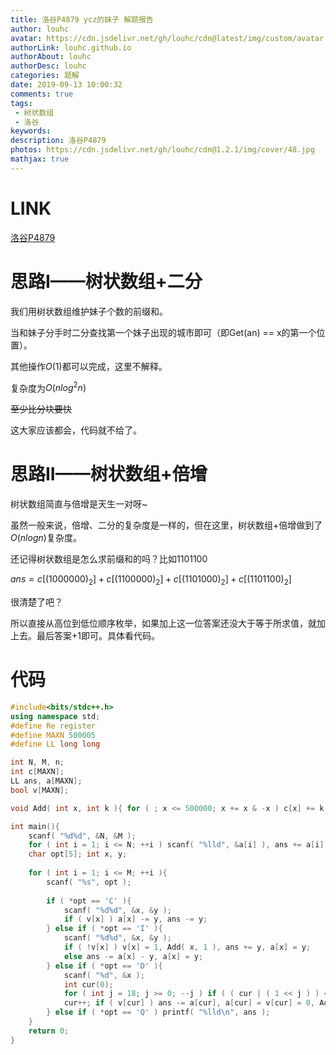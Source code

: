 ```yaml
---
title: 洛谷P4879 ycz的妹子 解题报告
author: louhc
avatar: https://cdn.jsdelivr.net/gh/louhc/cdn@latest/img/custom/avatar.jpg
authorLink: louhc.github.io
authorAbout: louhc
authorDesc: louhc
categories: 题解
date: 2019-09-13 10:00:32
comments: true
tags: 
 - 树状数组
 - 洛谷
keywords: 
description: 洛谷P4879
photos: https://cdn.jsdelivr.net/gh/louhc/cdn@1.2.1/img/cover/48.jpg
mathjax: true
---
```


# LINK

[洛谷P4879](https://www.luogu.org/problem/P4879)

# 思路I——树状数组+二分

我们用树状数组维护妹子个数的前缀和。

当和妹子分手时二分查找第一个妹子出现的城市即可（即Get(an) == x的第一个位置）。

其他操作$O(1)$都可以完成，这里不解释。

复杂度为$O(nlog^2n)$

~~至少比分块要快~~

这大家应该都会，代码就不给了。

# 思路II——树状数组+倍增

树状数组简直与倍增是天生一对呀~

虽然一般来说，倍增、二分的复杂度是一样的，但在这里，树状数组+倍增做到了$O(nlogn)$复杂度。

还记得树状数组是怎么求前缀和的吗？比如$1101100$

$ans=c[(1000000)_2]+c[(1100000)_2]+c[(1101000)_2]+c[(1101100)_2]$

很清楚了吧？

所以直接从高位到低位顺序枚举，如果加上这一位答案还没大于等于所求值，就加上去。最后答案$+1$即可。具体看代码。

# 代码

```cpp
#include<bits/stdc++.h>
using namespace std;
#define Re register
#define MAXN 500005
#define LL long long

int N, M, n;
int c[MAXN];
LL ans, a[MAXN];
bool v[MAXN];

void Add( int x, int k ){ for ( ; x <= 500000; x += x & -x ) c[x] += k; }

int main(){
	scanf( "%d%d", &N, &M );
	for ( int i = 1; i <= N; ++i ) scanf( "%lld", &a[i] ), ans += a[i], Add( i, 1 ), v[i] = 1;
	char opt[5]; int x, y;
	
	for ( int i = 1; i <= M; ++i ){
		scanf( "%s", opt );
		
		if ( *opt == 'C' ){
			scanf( "%d%d", &x, &y );
			if ( v[x] ) a[x] -= y, ans -= y;
		} else if ( *opt == 'I' ){
			scanf( "%d%d", &x, &y );
			if ( !v[x] ) v[x] = 1, Add( x, 1 ), ans += y, a[x] = y;
			else ans -= a[x] - y, a[x] = y;
		} else if ( *opt == 'D' ){
			scanf( "%d", &x );
			int cur(0);
			for ( int j = 18; j >= 0; --j ) if ( ( cur | ( 1 << j ) ) <= 500000 && c[cur | ( 1 << j )] < x ) cur |= 1 << j, x -= c[cur];
			cur++; if ( v[cur] ) ans -= a[cur], a[cur] = v[cur] = 0, Add( cur, -1 );
		} else if ( *opt == 'Q' ) printf( "%lld\n", ans );
	}
	return 0;
}
```